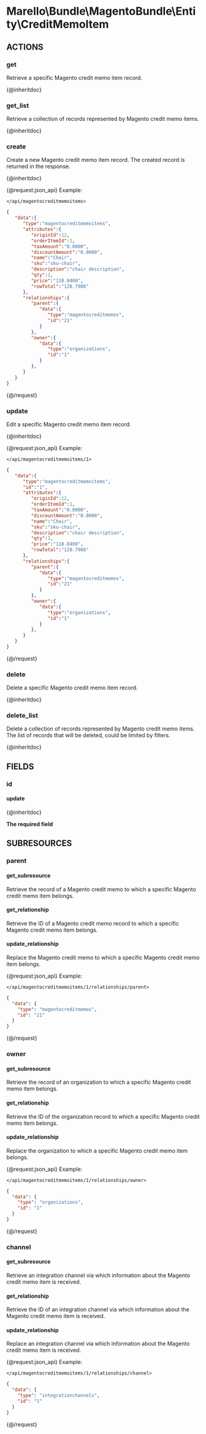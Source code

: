# Marello\Bundle\MagentoBundle\Entity\CreditMemoItem

## ACTIONS  

### get

Retrieve a specific Magento credit memo item record.

{@inheritdoc}

### get_list

Retrieve a collection of records represented by Magento credit memo items.

{@inheritdoc}

### create

Create a new Magento credit memo item record.
The created record is returned in the response.

{@inheritdoc}

{@request:json_api}
Example:

`</api/magentocreditmemoitems>`

```JSON
{  
   "data":{  
      "type":"magentocreditmemoitems",      
      "attributes":{  
         "originId":12,
         "orderItemId":1,
         "taxAmount":"0.0000",
         "discountAmount":"0.0000",
         "name":"Chair",
         "sku":"sku-chair",
         "description":"chair description",
         "qty":1,
         "price":"118.8400",
         "rowTotal":"128.7988"
      },
      "relationships":{  
         "parent":{  
            "data":{  
               "type":"magentocreditmemos",
               "id":"21"
            }
         },
         "owner":{  
            "data":{  
               "type":"organizations",
               "id":"1"
            }
         },
      }
   }
}
```
{@/request}

### update

Edit a specific Magento credit memo item record.

{@inheritdoc}

{@request:json_api}
Example:

`</api/magentocreditmemoitems/1>`

```JSON
{  
   "data":{  
      "type":"magentocreditmemoitems",
      "id":"1",
      "attributes":{
         "originId":12,
         "orderItemId":1,
         "taxAmount":"0.0000",
         "discountAmount":"0.0000",
         "name":"Chair",
         "sku":"sku-chair",
         "description":"chair description",
         "qty":1,
         "price":"118.8400",
         "rowTotal":"128.7988"
      },
      "relationships":{  
         "parent":{  
            "data":{  
               "type":"magentocreditmemos",
               "id":"21"
            }
         },
         "owner":{  
            "data":{  
               "type":"organizations",
               "id":"1"
            }
         },
      }
   }
}
```
{@/request}

### delete

Delete a specific Magento credit memo item record.

{@inheritdoc}

### delete_list

Delete a collection of records represented by Magento credit memo items.
The list of records that will be deleted, could be limited by filters.

{@inheritdoc}

## FIELDS

### id

#### update

{@inheritdoc}

**The required field**

## SUBRESOURCES

### parent

#### get_subresource

Retrieve the record of a Magento credit memo to which a specific Magento credit memo item belongs.

#### get_relationship

Retrieve the ID of a Magento credit memo record to which a specific Magento credit memo item belongs.

#### update_relationship

Replace the Magento credit memo to which a specific Magento credit memo item belongs.

{@request:json_api}
Example:

`</api/magentocreditmemoitems/1/relationships/parent>`

```JSON
{
  "data": {
    "type": "magentocreditmemos",
    "id": "21"
  }
}
```
{@/request}

### owner

#### get_subresource

Retrieve the record of an organization to which a specific Magento credit memo item belongs.

#### get_relationship

Retrieve the ID of the organization record to which a specific Magento credit memo item belongs.

#### update_relationship

Replace the organization to which a specific Magento credit memo item belongs.

{@request:json_api}
Example:

`</api/magentocreditmemoitems/1/relationships/owner>`

```JSON
{
  "data": {
    "type": "organizations",
    "id": "1"
  }
}
```
{@/request}

### channel

#### get_subresource

Retrieve an integration channel via which information about the Magento credit memo item is received.

#### get_relationship

Retrieve the ID of an integration channel via which information about the Magento credit memo item is received.

#### update_relationship

Replace an integration channel via which information about the Magento credit memo item is received.

{@request:json_api}
Example:

`</api/magentocreditmemoitems/1/relationships/channel>`

```JSON
{
  "data": {
    "type": "integrationchannels",
    "id": "1"
  }
}
```
{@/request}
